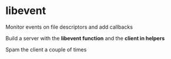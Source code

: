 # libevent

Monitor events on file descriptors and add callbacks

Build a server with the __libevent function__ and the __client in helpers__

Spam the client a couple of times
